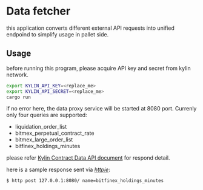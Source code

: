 # Data fetcher

this application converts different external API requests into unified endpoind
to simplify usage in pallet side.

## Usage

before running this program, please acquire API key and secret from kylin network.

```bash
export KYLIN_API_KEY=<replace_me>
export KYLIN_API_SECRET=<replace_me>
cargo run
```

if no error here, the data proxy service will be started at 8080 port. Currenly only four queries are supported:

* liquidation_order_list
* bitmex_perpetual_contract_rate
* bitmex_large_order_list
* bitfinex_holdings_minutes

please refer [Kylin Contract Data API document](https://docs-api.kylin.network/#contract-data-api) for respond detail.

here is a sample response sent via [*httpie*](https://httpie.io/):

```bash
$ http post 127.0.0.1:8080/ name=bitfinex_holdings_minutes
```


